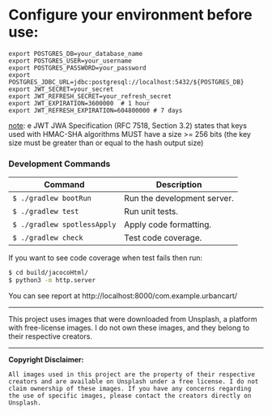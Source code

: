 # Configure your environment before use:
```
export POSTGRES_DB=your_database_name
export POSTGRES_USER=your_username
export POSTGRES_PASSWORD=your_password
export POSTGRES_JDBC_URL=jdbc:postgresql://localhost:5432/${POSTGRES_DB}
export JWT_SECRET=your_secret
export JWT_REFRESH_SECRET=your_refresh_secret
export JWT_EXPIRATION=3600000  # 1 hour
export JWT_REFRESH_EXPIRATION=604800000 # 7 days
```
<u>note</u>: e JWT JWA Specification (RFC 7518, Section 3.2) states that keys used with HMAC-SHA algorithms MUST have a size >= 256 bits (the key size must be greater than or equal to the hash output size)
### Development Commands

| Command                     | Description                 |
|-----------------------------|-----------------------------|
| `$ ./gradlew bootRun`       | Run the development server. |
| `$ ./gradlew test`          | Run unit tests.             |
| `$ ./gradlew spotlessApply` | Apply code formatting.      |
| `$ ./gradlew check`         | Test code coverage.         |

If you want to see code coverage when test fails then run:
```bash
$ cd build/jacocoHtml/
$ python3 -m http.server
```

You can see report at http://localhost:8000/com.example.urbancart/
___


This project uses images that were downloaded from Unsplash, a platform with free-license images. I do not own these images, and they belong to their respective creators.

---
**Copyright Disclaimer:**

`All images used in this project are the property of their respective creators and are available on Unsplash under a free license. I do not claim ownership of these images. If you have any concerns regarding the use of specific images, please contact the creators directly on Unsplash.`
